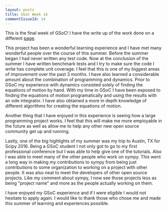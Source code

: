 ```yaml
---
layout: posts
title: GSoC Week 14
commentIssueId: 14
---
```


This is the final week of GSoC! I have the write up of the work done on a
different [page](../../../GSoC-Final-Submission.html). 

This project has been a wonderful learning experience and I have met many
wonderful people over the course of this summer. Before the summer began I had
never written any test code. Now at the conclusion of the summer I have written
benchmark tests and I try to make sure the code I write has complete unit
coverage. I feel that this is one of my biggest areas of improvement over the
past 3 months. I have also learned a considerable amount about the combination
of programming and dynamics. Prior to GSoC my experience with dynamics
consisted solely of finding the equations of motion by hand. With my time in
GSoC I have been exposed to finding the equations of motion programatically and
using the results with an ode integrator. I have also obtained a more in depth
knowledge of different algorithms for creating the equations of motion.

Another thing that I have enjoyed in this experience is seeing how a large
programming project works. I feel that this will make me more employable in the
future as well as allow me to help any other new open source community get up
and running. 

Lastly, one of the big highlights of my summer was my trip to Austin, TX for
Scipy 2016. Being a GSoC student I not only got to go to my first professional
conference but I was able to help give one of the tutorials. Also I was able to
meet many of the other people who work on sympy. This went a long way in making
my contributions to sympy from being just contributions to some organization to
working on a project with other people. It was also neat to meet the developers
of other open source projects. Like my comment about sympy, I now see those
projects less as being "project name" and more as the people actually working
on them.

I have enjoyed my GSoC experience and if I were eligible I would not hesitate
to apply again. I would like to thank those who chose me and made this summer
of learning and experiences possible.
